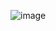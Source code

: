 ![image](https://zenprospect-production.s3.amazonaws.com/uploads/pictures/63ff2bade329500001864476/picture)
